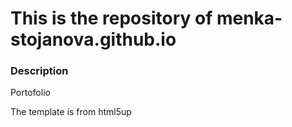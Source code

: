 # This is the repository of menka-stojanova.github.io

### Description

Portofolio

The template is from html5up
